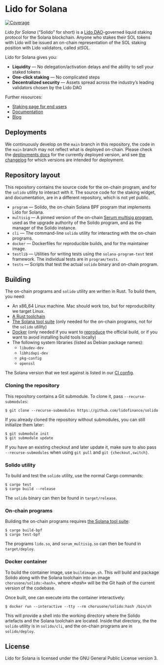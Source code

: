 # Lido for Solana

[![Coverage][cov-img]][cov]

[cov-img]: https://codecov.io/gh/ChorusOne/solido/branch/main/graph/badge.svg?token=USB921ZL6B
[cov]:     https://codecov.io/gh/ChorusOne/solido/branch/main/graph/badge.svg?token=USB921ZL6B

*Lido for Solana* (“Solido” for short) is a [Lido DAO][lido]-governed liquid
staking protocol for the Solana blockchain. Anyone who stakes their SOL tokens
with Lido will be issued an on-chain representation of the SOL staking position
with Lido validators, called *stSOL*.

Lido for Solana gives you:

 * **Liquidity** — No delegation/activation delays and the ability to sell your
   staked tokens
 * **One-click staking** — No complicated steps
 * **Decentralized security** — Assets spread across the industry’s leading
   validators chosen by the Lido DAO

Further resources:

 * [Staking page for end users][stake]
 * [Documentation][documentation]
 * [Blog][blog]

[lido]:          https://lido.fi
[stake]:         https://solana.lido.fi/
[documentation]: https://docs.solana.lido.fi/
[blog]:          https://medium.com/chorus-one

## Deployments

We continuously develop on the `main` branch in this repository, the code in the
`main` branch may not reflect what is deployed on-chain. Please check the
[deployments docs](https://docs.solana.lido.fi/deployments) for the currently
deployed version, and see [the changelog](CHANGELOG.md) for which versions are
intended for deployment.

## Repository layout

This repository contains the source code for the on-chain program, and for the
`solido` utility to interact with it. The source code for the staking widget,
and documentation, are in a different repository, which is not yet public.

 * `program` — Solido, the on-chain Solana BPF program that implements Lido for
   Solana.
 * `multisig` — A pinned version of the on-chain [Serum multisig
   program][multisig], used as the upgrade authority of the Solido program, and
   as the manager of the Solido instance.
 * `cli` — The command-line `solido` utility for interacting with the on-chain
   programs.
 * `docker` — Dockerfiles for reproducible builds, and for the maintainer image.
 * `testlib` — Utilities for writing tests using the `solana-program-test` test
   framework. The individual tests are in `program/tests`.
 * `tests` — Scripts that test the actual `solido` binary and on-chain program.

[multisig]:        https://github.com/project-serum/multisig
[anchor-protocol]: https://anchorprotocol.com/
[terra]:           https://www.terra.money/

## Building

The on-chain programs and `solido` utility are written in Rust. To build them,
you need:

 * An x86_64 Linux machine. Mac should work too, but for reproducibility we
   target Linux.
 * [A Rust toolchain][rust]
 * [The Solana tool suite][solana-tools] (only needed for the on-chain programs,
   not for the `solido` utility)
 * [Docker][docker] (only needed if you want to [reproduce][reproduce] the
   official build, or if you want to avoid installing build tools locally)
 * The following system libraries (listed as Debian package names):
   * `libudev-dev`
   * `libhidapi-dev`
   * `pkg-config`
   * `openssl`

The Solana version that we test against is listed in our [CI config][ci-config].

[rust]:         https://www.rust-lang.org/tools/install
[solana-tools]: https://docs.solana.com/cli/install-solana-cli-tools
[docker]:       https://docs.docker.com/engine/install/
[reproduce]:    https://chorusone.github.io/solido/development/reproducibility/
[ci-config]:    https://github.com/lidofinance/solido/blob/main/.github/workflows/build.yml

### Cloning the repository

This repository contains a Git submodule. To clone it, pass
`--recurse-submodules`:

```console
$ git clone --recurse-submodules https://github.com/lidofinance/solido
```

If you already cloned the repository without submodules, you can still
initialize them later:

```console
$ git submodule init
$ git submodule update
```

If you have an existing checkout and later update it, make sure to also pass
`--recurse-submodules` when using `git pull` and `git {checkout,switch}`.

### Solido utility

To build and test the `solido` utility, use the normal Cargo commands:

```console
$ cargo test
$ cargo build --release
```

The `solido` binary can then be found in `target/release`.

### On-chain programs

Building the on-chain programs requires [the Solana tool suite][solana-tools]:

```console
$ cargo build-bpf
$ cargo test-bpf
```

The programs `lido.so`, and `serum_multisig.so` can then be found in
`target/deploy`.

### Docker container

To build the container image, use `buildimage.sh`. This will build and package
Solido along with the Solana toolchain into an image `chorusone/solido:«hash»`,
where _«hash»_ will be the Git hash of the current version of the codebase.

Once built, one can execute into the container interactively:

```console
$ docker run --interactive --tty --rm chorusone/solido:hash /bin/sh
```

This will provide a shell into the working directory where the Solido artefacts
and the Solana toolchain are located. Inside that directory, the the `solido`
utility is in `solido/cli`, and the on-chain programs are in `solido/deploy`.

## License

Lido for Solana is licensed under the GNU General Public License version 3.
